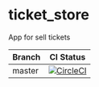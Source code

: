 # ticket_store
App for sell tickets

|Branch|CI Status|
| ------------- |:-------------:|
|master|[![CircleCI](https://circleci.com/gh/FrameBassman/ticket_store.svg?style=svg)](https://circleci.com/gh/FrameBassman/ticket_store)|
